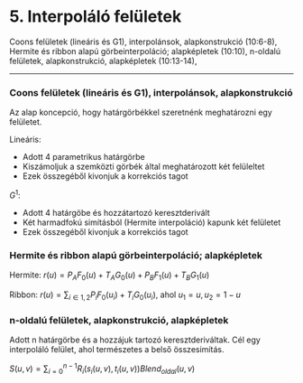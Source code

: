 # 5. Interpoláló felületek
Coons felületek (lineáris és G1), interpolánsok, alapkonstrukció (10:6-8), Hermite és ribbon alapú görbeinterpoláció; alapképletek (10:10), n-oldalú felületek, alapkonstrukció, alapképletek (10:13-14),


---

### Coons felületek (lineáris és G1), interpolánsok, alapkonstrukció

Az alap koncepció, hogy határgörbékkel szeretnénk meghatározni egy felületet.

Lineáris:
- Adott 4 parametrikus határgörbe
- Kiszámoljuk a szemközti görbék által meghatározott két felüleltet
- Ezek összegéből kivonjuk a korrekciós tagot

$G^1$:
- Adott 4 határgöbe és hozzátartozó keresztderivált
- Két harmadfokú simításból (Hermite interpoláció) kapunk két felületet
- Ezek összegéből kivonjuk a korrekciós tagot

### Hermite és ribbon alapú görbeinterpoláció; alapképletek

Hermite: $r(u) = P_AF_0(u)+T_AG_0(u)+P_BF_1(u)+T_BG_1(u)$


Ribbon: $r(u) = \sum_{i\in{1,2}}P_iF_0(u_i)+T_iG_0(u_i)$, ahol $u_1 = u, u_2=1-u$

### n-oldalú felületek, alapkonstrukció, alapképletek

Adott n határgörbe és a hozzájuk tartozó keresztderiváltak. Cél egy interpoláló felület, ahol természetes a belső összesimítás.

$S(u,v) = {\sum_{i=0}}^{n-1}R_i(s_i(u,v),t_i(u,v))Blend_{oldal}(u,v)$
